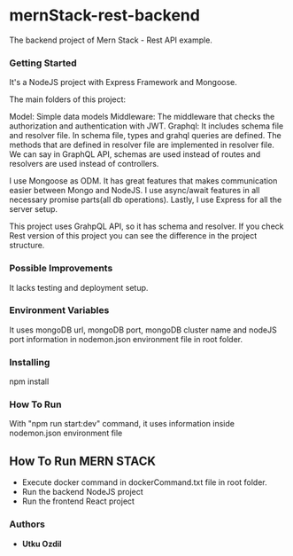 # mernStack-rest-backend

The backend project of Mern Stack - Rest API example.

### Getting Started

It's a NodeJS project with Express Framework and Mongoose.

The main folders of this project:

Model: Simple data models
Middleware: The middleware that checks the authorization and authentication with JWT.
Graphql: It includes schema file and resolver file. In schema file, types and grahql queries are defined. The methods that are defined in resolver file are implemented in resolver file. We can say in GraphQL API, schemas are used instead of routes and resolvers are used instead of controllers.

I use Mongoose as ODM. It has great features that makes communication easier between Mongo and NodeJS. I use async/await features in all  necessary promise parts(all db operations). Lastly, I use Express for all the server setup.

This project uses GrahpQL API, so it has schema and resolver. If you check Rest version of this project you can see the difference in the project structure.

### Possible Improvements

It lacks testing and deployment setup.

### Environment Variables

It uses mongoDB url, mongoDB port, mongoDB cluster name and nodeJS port information in nodemon.json environment file in root folder.

### Installing

npm install

### How To Run

With "npm run start:dev" command, it uses information inside nodemon.json environment file

## How To Run MERN STACK

- Execute docker command in dockerCommand.txt file in root folder.
- Run the backend NodeJS project
- Run the frontend React project

### Authors

* **Utku Ozdil**
